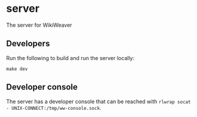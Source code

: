 # server
The server for WikiWeaver

## Developers

Run the following to build and run the server locally: 

`make dev`

## Developer console

The server has a developer console that can be reached with `rlwrap socat - UNIX-CONNECT:/tmp/ww-console.sock`.